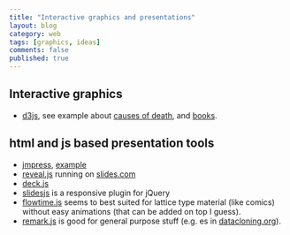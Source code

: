 ```yaml
---
title: "Interactive graphics and presentations"
layout: blog
category: web
tags: [graphics, ideas]
comments: false
published: true
---
```


## Interactive graphics

* [d3js](http://d3js.org/), see example about [causes of death](http://flowingdata.com/2016/01/05/causes-of-death/), and [books](http://flowingdata.com/books/).

## html and js based presentation tools

* [jmpress](http://jmpressjs.github.io/docs/index.html), [example](http://jmpressjs.github.com/jmpress.js/examples/impress/)
* [reveal.js](http://lab.hakim.se/reveal-js/) running on [slides.com](http://slides.com)
* [deck.js](http://imakewebthings.com/deck.js/)
* [slidesjs](http://www.slidesjs.com/) is a responsive plugin for jQuery
* [flowtime.js](http://flowtime-js.marcolago.com/) seems to best suited for lattice type material (like comics) without easy animations (that can be added on top I guess).
* [remark.js](http://remarkjs.com/) is good for general purpose stuff (e.g. es in [datacloning.org](http://datacloning.org)).
